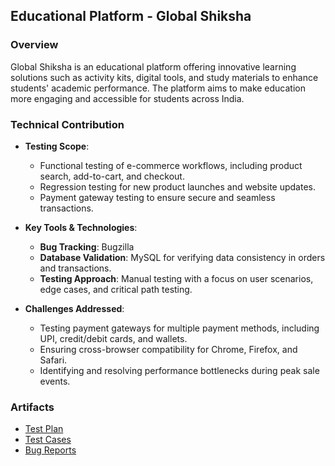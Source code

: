 ## Educational Platform - Global Shiksha

### Overview
Global Shiksha is an educational platform offering innovative learning solutions such as activity kits, digital tools, and study materials to enhance students' academic performance. The platform aims to make education more engaging and accessible for students across India.

### Technical Contribution
- **Testing Scope**:
  - Functional testing of e-commerce workflows, including product search, add-to-cart, and checkout.
  - Regression testing for new product launches and website updates.
  - Payment gateway testing to ensure secure and seamless transactions.

- **Key Tools & Technologies**:
  - **Bug Tracking**: Bugzilla
  - **Database Validation**: MySQL for verifying data consistency in orders and transactions.
  - **Testing Approach**: Manual testing with a focus on user scenarios, edge cases, and critical path testing.

- **Challenges Addressed**:
  - Testing payment gateways for multiple payment methods, including UPI, credit/debit cards, and wallets.
  - Ensuring cross-browser compatibility for Chrome, Firefox, and Safari.
  - Identifying and resolving performance bottlenecks during peak sale events.

### Artifacts
- [Test Plan](https://github.com/neha581/QA-Engineer-Portfolio/blob/main/Global-Shiksha/testplan.md)
- [Test Cases](https://github.com/neha581/QA-Engineer-Portfolio/blob/main/Global-Shiksha/test-cases.md)
- [Bug Reports](https://github.com/neha581/QA-Engineer-Portfolio/blob/main/Global-Shiksha/bug-report.md)

